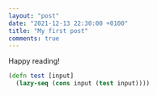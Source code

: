 ```yaml
---
layout: "post"
date: "2021-12-13 22:30:00 +0100"
title: "My first post"
comments: true
---
```


Happy reading!

```clojure
(defn test [input]
  (lazy-seq (cons input (test input))))
```
